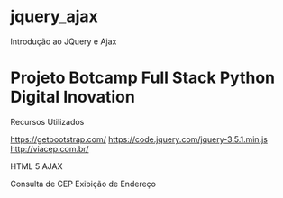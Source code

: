# jquery_ajax
 Introdução ao JQuery e Ajax

# Projeto Botcamp Full Stack Python Digital Inovation

Recursos Utilizados

https://getbootstrap.com/
https://code.jquery.com/jquery-3.5.1.min.js
http://viacep.com.br/

HTML 5 
AJAX

Consulta de CEP
Exibição de Endereço




